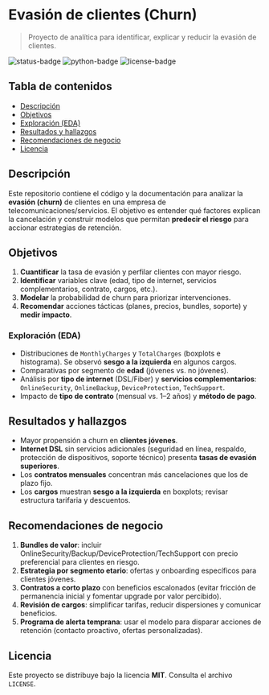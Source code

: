 # Evasión de clientes (Churn)

> Proyecto de analítica para identificar, explicar y reducir la evasión de clientes.

![status-badge](https://img.shields.io/badge/status-en%20progreso-blue)
![python-badge](https://img.shields.io/badge/python-3.10%2B-green)
![license-badge](https://img.shields.io/badge/license-MIT-lightgrey)

## Tabla de contenidos

* [Descripción](#descripción)
* [Objetivos](#objetivos)
* [Exploración (EDA)](#exploración-eda)
* [Resultados y hallazgos](#resultados-y-hallazgos)
* [Recomendaciones de negocio](#recomendaciones-de-negocio)
* [Licencia](#licencia)

## Descripción

Este repositorio contiene el código y la documentación para analizar la **evasión (churn)** de clientes en una empresa de telecomunicaciones/servicios. El objetivo es entender qué factores explican la cancelación y construir modelos que permitan **predecir el riesgo** para accionar estrategias de retención.

## Objetivos

1. **Cuantificar** la tasa de evasión y perfilar clientes con mayor riesgo.
2. **Identificar** variables clave (edad, tipo de internet, servicios complementarios, contrato, cargos, etc.).
3. **Modelar** la probabilidad de churn para priorizar intervenciones.
4. **Recomendar** acciones tácticas (planes, precios, bundles, soporte) y **medir impacto**.

### Exploración (EDA)

* Distribuciones de `MonthlyCharges` y `TotalCharges` (boxplots e histograma). Se observó **sesgo a la izquierda** en algunos cargos.
* Comparativas por segmento de **edad** (jóvenes vs. no jóvenes).
* Análisis por **tipo de internet** (DSL/Fiber) y **servicios complementarios**: `OnlineSecurity`, `OnlineBackup`, `DeviceProtection`, `TechSupport`.
* Impacto de **tipo de contrato** (mensual vs. 1–2 años) y **método de pago**.

## Resultados y hallazgos

* Mayor propensión a churn en **clientes jóvenes**.
* **Internet DSL** sin servicios adicionales (seguridad en línea, respaldo, protección de dispositivos, soporte técnico) presenta **tasas de evasión superiores**.
* Los **contratos mensuales** concentran más cancelaciones que los de plazo fijo.
* Los **cargos** muestran **sesgo a la izquierda** en boxplots; revisar estructura tarifaria y descuentos.

## Recomendaciones de negocio

1. **Bundles de valor**: incluir OnlineSecurity/Backup/DeviceProtection/TechSupport con precio preferencial para clientes en riesgo.
2. **Estrategia por segmento etario**: ofertas y onboarding específicos para clientes jóvenes.
3. **Contratos a corto plazo** con beneficios escalonados (evitar fricción de permanencia inicial y fomentar upgrade por valor percibido).
4. **Revisión de cargos**: simplificar tarifas, reducir dispersiones y comunicar beneficios.
5. **Programa de alerta temprana**: usar el modelo para disparar acciones de retención (contacto proactivo, ofertas personalizadas).

## Licencia

Este proyecto se distribuye bajo la licencia **MIT**. Consulta el archivo `LICENSE`.
